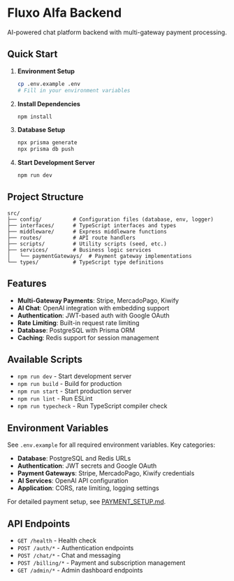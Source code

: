 # Fluxo Alfa Backend

AI-powered chat platform backend with multi-gateway payment processing.

## Quick Start

1. **Environment Setup**
   ```bash
   cp .env.example .env
   # Fill in your environment variables
   ```

2. **Install Dependencies**
   ```bash
   npm install
   ```

3. **Database Setup**
   ```bash
   npx prisma generate
   npx prisma db push
   ```

4. **Start Development Server**
   ```bash
   npm run dev
   ```

## Project Structure

```
src/
├── config/          # Configuration files (database, env, logger)
├── interfaces/      # TypeScript interfaces and types
├── middleware/      # Express middleware functions
├── routes/          # API route handlers
├── scripts/         # Utility scripts (seed, etc.)
├── services/        # Business logic services
│   └── paymentGateways/  # Payment gateway implementations
└── types/           # TypeScript type definitions
```

## Features

- **Multi-Gateway Payments**: Stripe, MercadoPago, Kiwify
- **AI Chat**: OpenAI integration with embedding support
- **Authentication**: JWT-based auth with Google OAuth
- **Rate Limiting**: Built-in request rate limiting
- **Database**: PostgreSQL with Prisma ORM
- **Caching**: Redis support for session management

## Available Scripts

- `npm run dev` - Start development server
- `npm run build` - Build for production
- `npm run start` - Start production server
- `npm run lint` - Run ESLint
- `npm run typecheck` - Run TypeScript compiler check

## Environment Variables

See `.env.example` for all required environment variables. Key categories:

- **Database**: PostgreSQL and Redis URLs
- **Authentication**: JWT secrets and Google OAuth
- **Payment Gateways**: Stripe, MercadoPago, Kiwify credentials
- **AI Services**: OpenAI API configuration
- **Application**: CORS, rate limiting, logging settings

For detailed payment setup, see [PAYMENT_SETUP.md](../../PAYMENT_SETUP.md).

## API Endpoints

- `GET /health` - Health check
- `POST /auth/*` - Authentication endpoints
- `POST /chat/*` - Chat and messaging
- `POST /billing/*` - Payment and subscription management
- `GET /admin/*` - Admin dashboard endpoints